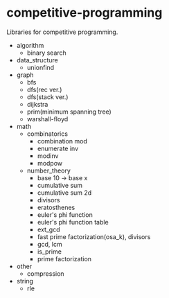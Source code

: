 # competitive-programming
Libraries for competitive programming.

- algorithm
  - binary search
- data_structure
  - unionfind
- graph
  - bfs
  - dfs(rec ver.)
  - dfs(stack ver.)
  - dijkstra
  - prim(minimum spanning tree)
  - warshall-floyd
- math
  - combinatorics
    - combination mod
    - enumerate inv
    - modinv
    - modpow
  - number_theory
    - base 10 -> base x
    - cumulative sum
    - cumulative sum 2d
    - divisors
    - eratosthenes
    - euler's phi function
    - euler's phi function table
    - ext_gcd
    - fast prime factorization(osa_k), divisors
    - gcd, lcm
    - is_prime
    - prime factorization
- other
  - compression
- string
  - rle